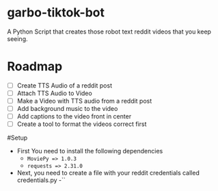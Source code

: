 # garbo-tiktok-bot

A Python Script that creates those robot text reddit videos that you keep seeing.

# Roadmap

- [ ] Create TTS Audio of a reddit post
- [ ] Attach TTS Audio to Video
- [ ] Make a Video with TTS audio from a reddit post
- [ ] Add background music to the video
- [ ] Add captions to the video front in center
- [ ] Create a tool to format the videos correct first

#Setup

- First You need to install the following dependencies
  - `MoviePy => 1.0.3`
  - `requests => 2.31.0`
- Next, you need to create a file with your reddit credentials called credentials.py
  -``
